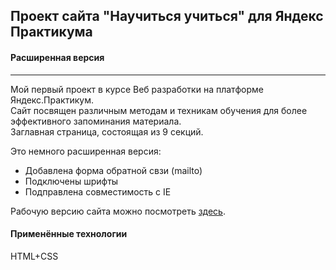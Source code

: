 ## Проект сайта "Научиться учиться" для Яндекс Практикума
#### Расширенная версия
---------------------------------------------------------

Мой первый проект в курсе Веб разработки на платформе Яндекс.Практикум.  
Сайт посвящен различным методам и техникам обучения для более эффективного запоминания материала.  
Заглавная страница, состоящая из 9 секций.

Это немного расширенная версия:
- Добавлена форма обратной свзи (mailto)
- Подключены шрифты
- Подправлена совместимость с IE

Рабочую версию сайта можно посмотреть [здесь](http://185.172.131.147:8080/hosting/how-to-learn_extended/).

#### Применённые технологии
HTML+CSS
